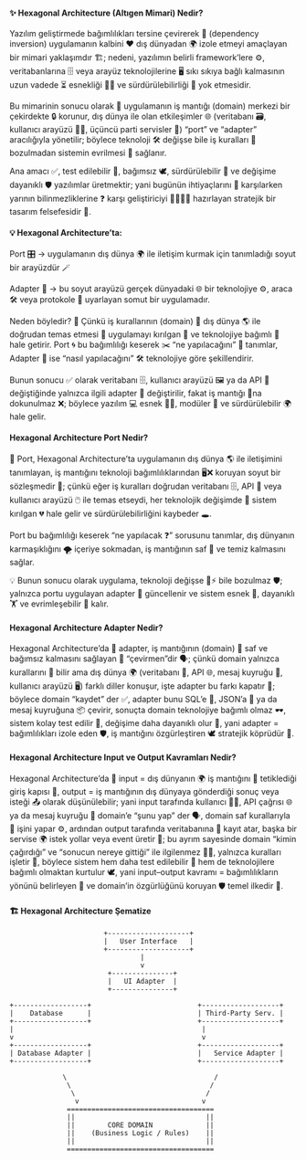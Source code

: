 #### ✨ Hexagonal Architecture (Altıgen Mimari) Nedir?

Yazılım geliştirmede bağımlılıkları tersine çevirerek 🔄 (dependency inversion) uygulamanın kalbini ❤️ dış dünyadan 🌍 izole etmeyi amaçlayan bir mimari yaklaşımdır 🏗️; nedeni, yazılımın belirli framework’lere ⚙️, veritabanlarına 🗄️ veya arayüz teknolojilerine 🖥️ sıkı sıkıya bağlı kalmasının uzun vadede ⏳ esnekliği 🤸‍♂️ ve sürdürülebilirliği 🌱 yok etmesidir.

Bu mimarinin sonucu olarak 🎯 uygulamanın iş mantığı (domain) merkezi bir çekirdekte 🔒 korunur, dış dünya ile olan etkileşimler 🌐 (veritabanı 🗃️, kullanıcı arayüzü 👩‍💻, üçüncü parti servisler 🔌) “port” ve “adapter” aracılığıyla yönetilir; böylece teknoloji 🛠️ değişse bile iş kuralları 📜 bozulmadan sistemin evrilmesi 🔄 sağlanır.

Ana amacı ✅, test edilebilir 🧪, bağımsız 🕊️, sürdürülebilir 🌿 ve değişime dayanıklı 🛡️ yazılımlar üretmektir; yani bugünün ihtiyaçlarını 📌 karşılarken yarının bilinmezliklerine ❓ karşı geliştiriciyi 👨‍💻👩‍💻 hazırlayan stratejik bir tasarım felsefesidir 🧠.

#### 💡 Hexagonal Architecture’ta:

Port 🎛️ → uygulamanın dış dünya 🌍 ile iletişim kurmak için tanımladığı soyut bir arayüzdür 🪄

Adapter 🔌 → bu soyut arayüzü gerçek dünyadaki 🌐 bir teknolojiye ⚙️, araca 🛠️ veya protokole 📡 uyarlayan somut bir uygulamadır.

Neden böyledir? 🤔 Çünkü iş kurallarının (domain) 📖 dış dünya 🌎 ile doğrudan temas etmesi 🤝 uygulamayı kırılgan 🪫 ve teknolojiye bağımlı 🧷 hale getirir. Port 🌀 bu bağımlılığı keserek ✂️ “ne yapılacağını” 📌 tanımlar, Adapter 🔧 ise “nasıl yapılacağını” 🛠️ teknolojiye göre şekillendirir.

Bunun sonucu ✅ olarak veritabanı 🗄️, kullanıcı arayüzü 🖼️ ya da API 🔗 değiştiğinde yalnızca ilgili adapter 🔧 değiştirilir, fakat iş mantığı 📜na dokunulmaz ❌; böylece yazılım 💻 esnek 🤸‍♂️, modüler 🧩 ve sürdürülebilir 🌍 hale gelir.

#### Hexagonal Architecture Port Nedir?

🚪 Port, Hexagonal Architecture’ta uygulamanın dış dünya 🌎 ile iletişimini tanımlayan, iş mantığını teknoloji bağımlılıklarından 🖥️❌ koruyan soyut bir sözleşmedir 📜; çünkü eğer iş kuralları doğrudan veritabanı 🗄️, API 🔗 veya kullanıcı arayüzü 🖱️ ile temas etseydi, her teknolojik değişimde 🔄 sistem kırılgan 💔 hale gelir ve sürdürülebilirliğini kaybeder 🕳️.

Port bu bağımlılığı keserek “ne yapılacak ❓” sorusunu tanımlar, dış dünyanın karmaşıklığını 🌪️ içeriye sokmadan, iş mantığının saf 🧼 ve temiz kalmasını sağlar.

💡 Bunun sonucu olarak uygulama, teknoloji değişse 🔧⚡ bile bozulmaz 🛡️; yalnızca portu uygulayan adapter 🔌 güncellenir ve sistem esnek 🤸, dayanıklı 🏋️ ve evrimleşebilir 🦋 kalır.

#### Hexagonal Architecture Adapter Nedir?

Hexagonal Architecture’da 🧩 adapter, iş mantığının (domain) 🧠 saf ve bağımsız kalmasını sağlayan 🌱 “çevirmen”dir 🗣️; çünkü domain yalnızca kurallarını 📜 bilir ama dış dünya 🌍 (veritabanı 💾, API 🌐, mesaj kuyruğu 📡, kullanıcı arayüzü 🖥️) farklı diller konuşur, işte adapter bu farkı kapatır 🌉; böylece domain “kaydet” der ✅, adapter bunu SQL’e 🔀, JSON’a 📝 ya da mesaj kuyruğuna 📦 çevirir, sonuçta domain teknolojiye bağımlı olmaz 🕶️, sistem kolay test edilir 🧪, değişime daha dayanıklı olur 💪, yani adapter = bağımlılıkları izole eden 🛡️, iş mantığını özgürleştiren 🕊️ stratejik köprüdür 🚀.

#### Hexagonal Architecture Input ve Output Kavramları Nedir?

Hexagonal Architecture’da 🧩 input = dış dünyanın 🌍 iş mantığını 🧠 tetiklediği giriş kapısı 🚪, output = iş mantığının dış dünyaya gönderdiği sonuç veya isteği 📤 olarak düşünülebilir; yani input tarafında kullanıcı 🧑‍💻, API çağrısı 🌐 ya da mesaj kuyruğu 📡 domain’e “şunu yap” der 🗣️, domain saf kurallarıyla 📜 işini yapar ⚙️, ardından output tarafında veritabanına 💾 kayıt atar, başka bir servise 🌍 istek yollar veya event üretir 🔔; bu ayrım sayesinde domain “kimin çağırdığı” ve “sonucun nereye gittiği” ile ilgilenmez 🙅‍♂️, yalnızca kuralları işletir 🔄, böylece sistem hem daha test edilebilir 🧪 hem de teknolojilere bağımlı olmaktan kurtulur 🕊️, yani input–output kavramı = bağımlılıkların yönünü belirleyen 🧭 ve domain’in özgürlüğünü koruyan 🛡️ temel ilkedir 🚀.

#### 🏗️ Hexagonal Architecture Şematize

```
                       +--------------------+
                       |   User Interface   |
                       +--------------------+
                                |
                                v
                        +---------------+
                        |   UI Adapter  |
                        +---------------+

+------------------+                          +-------------------+
|    Database      |                          | Third-Party Serv. |
+------------------+                          +-------------------+
|                                              |
v                                              v
+------------------+                          +-------------------+
| Database Adapter |                          |   Service Adapter |
+------------------+                          +-------------------+

             \                                    /
              \                                  /
               \                                /
                v                              v
              ====================================
              ||                                ||
              ||        CORE DOMAIN             ||
              ||    (Business Logic / Rules)    ||
              ||                                ||
              ====================================
```

